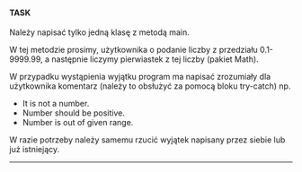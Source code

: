 #### **TASK**

Należy napisać tylko jedną klasę z metodą main.

W tej metodzie prosimy, użytkownika o podanie liczby z przedziału 0.1-9999.99, a następnie liczymy pierwiastek z tej liczby (pakiet Math).

W przypadku wystąpienia wyjątku program ma napisać zrozumiały dla użytkownika komentarz (należy to obsłużyć za pomocą bloku try-catch) np.
- It is not a number.
- Number should be positive.
- Number is out of given range.

W razie potrzeby należy samemu rzucić wyjątek napisany przez siebie lub już istniejący.

----
